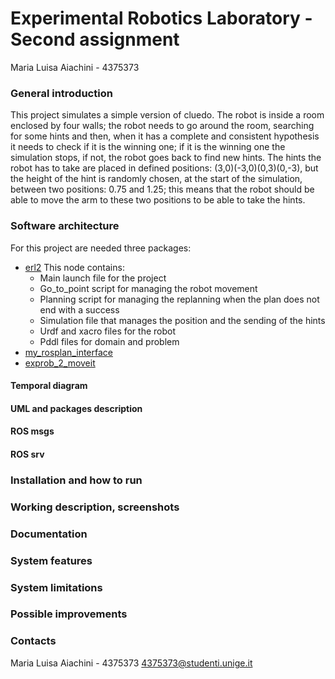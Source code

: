 # Experimental Robotics Laboratory - Second assignment
Maria Luisa Aiachini - 4375373

### General introduction
This project simulates a simple version of cluedo. The robot is inside a room enclosed by four walls; the robot needs to go around the room, searching for some hints and then, when it has a complete and consistent hypothesis it needs to check if it is the winning one; if it is the winning one the simulation stops, if not, the robot goes back to find new hints.
The hints the robot has to take are placed in defined positions: (3,0)(-3,0)(0,3)(0,-3), but the height of the hint is randomly chosen, at the start of the simulation, between two positions: 0.75 and 1.25; this means that the robot should be able to move the arm to these two positions to be able to take the hints.

### Software architecture
For this project are needed three packages:
- [erl2](https://github.com/Marilwoo/exprob_2/tree/master/erl2) This node contains:
	- Main launch file for the project
	- Go_to_point script for managing the robot movement
	- Planning script for managing the replanning when the plan does not end with a success
	- Simulation file that manages the position and the sending of the hints
	- Urdf and xacro files for the robot
	- Pddl files for domain and problem
- [my_rosplan_interface](https://github.com/Marilwoo/exprob_2/tree/master/my_rosplan_interface)
- [exprob_2_moveit](https://github.com/Marilwoo/exprob_2/tree/master/exprob_2_moveit)

#### Temporal diagram
#### UML and packages description
#### ROS msgs
#### ROS srv

### Installation and how to run

### Working description, screenshots 

### Documentation

### System features

### System limitations

### Possible improvements

### Contacts
Maria Luisa Aiachini - 4375373
4375373@studenti.unige.it
